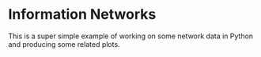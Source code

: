 # Information Networks

This is a super simple example of working on some network data in Python and
producing some related plots.
